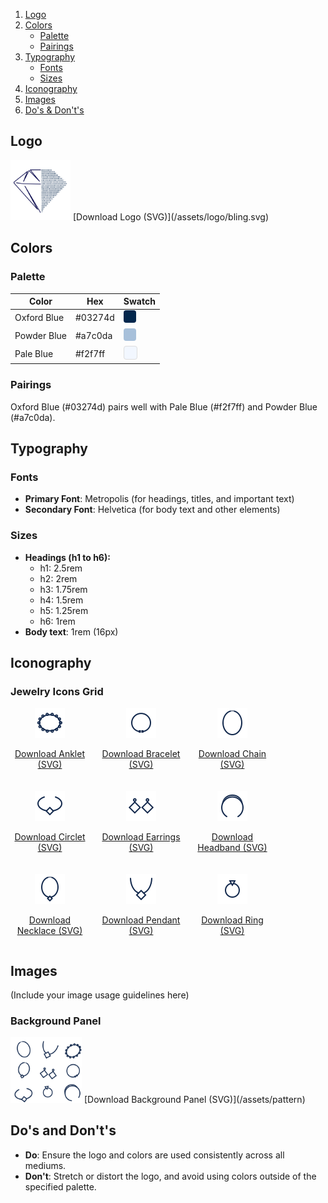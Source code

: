 1. [Logo](#logo)
2. [Colors](#colors)
   * [Palette](#palette)
   * [Pairings](#pairings)
3. [Typography](#typography)
   * [Fonts](#fonts)
   * [Sizes](#sizes)
4. [Iconography](#iconography)
5. [Images](#images)
6. [Do's & Don't's](#dos-and-donts)

## Logo
<img src="/assets/logo/bling.svg" alt="Bling Store Logo" style="max-width: 96px; max-height: 96px;">
[Download Logo (SVG)](/assets/logo/bling.svg)

## Colors

### Palette
| Color             | Hex       | Swatch |
|-------------------|-----------|--------|
| Oxford Blue       | #03274d   | <div style="background-color:#03274d;width:20px;height:20px;display:inline-block;border-radius:4px;"></div> |
| Powder Blue       | #a7c0da   | <div style="background-color:#a7c0da;width:20px;height:20px;display:inline-block;border-radius:4px;"></div> |
| Pale Blue         | #f2f7ff   | <div style="background-color:#f2f7ff;width:20px;height:20px;display:inline-block;border-radius:4px;border:1px solid #ddd;"></div> |

### Pairings
Oxford Blue (#03274d) pairs well with Pale Blue (#f2f7ff) and Powder Blue (#a7c0da).

## Typography

### Fonts
- **Primary Font**: Metropolis (for headings, titles, and important text)
- **Secondary Font**: Helvetica (for body text and other elements)

### Sizes
- **Headings (h1 to h6):**
  - h1: 2.5rem
  - h2: 2rem
  - h3: 1.75rem
  - h4: 1.5rem
  - h5: 1.25rem
  - h6: 1rem
- **Body text**: 1rem (16px)

## Iconography

### Jewelry Icons Grid

<div style="display: flex; flex-wrap: wrap; gap: 20px;">

<div style="flex-basis: 25%; text-align: center;">
  <img src="https://github.com/blingstore/blingstore.github.io/blob/main/assets/final_iconography/anklet.svg" alt="Anklet Icon" style="max-width: 114px; max-height: 114px;">
  <p><a href="/assets/final_iconography/anklet.svg">Download Anklet (SVG)</a></p>
</div>

<div style="flex-basis: 25%; text-align: center;">
  <img src="https://github.com/blingstore/blingstore.github.io/blob/main/assets/final_iconography/bracelet.svg" alt="Bracelet Icon" style="max-width: 114px; max-height: 114px;">
  <p><a href="/assets/final_iconography/bracelet.svg">Download Bracelet (SVG)</a></p>
</div>

<div style="flex-basis: 25%; text-align: center;">
  <img src="https://github.com/blingstore/blingstore.github.io/blob/main/assets/final_iconography/chain.svg" alt="Chain Icon" style="max-width: 114px; max-height: 114px;">
  <p><a href="/assets/final_iconography/chain.svg">Download Chain (SVG)</a></p>
</div>

<div style="flex-basis: 25%; text-align: center;">
  <img src="https://github.com/blingstore/blingstore.github.io/blob/main/assets/final_iconography/circlet.svg" alt="Circlet Icon" style="max-width: 114px; max-height: 114px;">
  <p><a href="/assets/final_iconography/circlet.svg">Download Circlet (SVG)</a></p>
</div>

<div style="flex-basis: 25%; text-align: center;">
  <img src="https://github.com/blingstore/blingstore.github.io/blob/main/assets/final_iconography/earrings.svg" alt="Earrings Icon" style="max-width: 114px; max-height: 114px;">
  <p><a href="/assets/final_iconography/earrings.svg">Download Earrings (SVG)</a></p>
</div>

<div style="flex-basis: 25%; text-align: center;">
  <img src="https://github.com/blingstore/blingstore.github.io/blob/main/assets/final_iconography/headband.svg" alt="Headband Icon" style="max-width: 114px; max-height: 114px;">
  <p><a href="/assets/final_iconography/headband.svg">Download Headband (SVG)</a></p>
</div>

<div style="flex-basis: 25%; text-align: center;">
  <img src="https://github.com/blingstore/blingstore.github.io/blob/main/assets/final_iconography/necklace.svg" alt="Necklace Icon" style="max-width: 114px; max-height: 114px;">
  <p><a href="/assets/final_iconography/necklace.svg">Download Necklace (SVG)</a></p>
</div>

<div style="flex-basis: 25%; text-align: center;">
  <img src="https://github.com/blingstore/blingstore.github.io/blob/main/assets/final_iconography/pendant.svg" alt="Pendant Icon" style="max-width: 114px; max-height: 114px;">
  <p><a href="/assets/final_iconography/pendant.svg">Download Pendant (SVG)</a></p>
</div>

<div style="flex-basis: 25%; text-align: center;">
  <img src="https://github.com/blingstore/blingstore.github.io/blob/main/assets/final_iconography/ring.svg" alt="Ring Icon" style="max-width: 114px; max-height: 114px;">
  <p><a href="/assets/final_iconography/ring.svg">Download Ring (SVG)</a></p>
</div>

</div>

## Images
(Include your image usage guidelines here)

### Background Panel
<img src="https://github.com/blingstore/blingstore.github.io/blob/main/assets/pattern/pattern_tile.svg" alt="Pattern Tile" style="max-width: 114px; max-height: 114px;">
[Download Background Panel (SVG)](/assets/pattern)

## Do's and Don't's
- **Do**: Ensure the logo and colors are used consistently across all mediums.
- **Don't**: Stretch or distort the logo, and avoid using colors outside of the specified palette.
